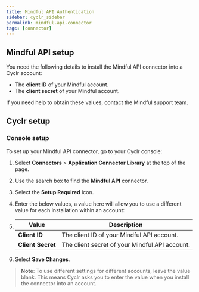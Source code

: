 ```yaml
---
title: Mindful API Authentication
sidebar: cyclr_sidebar
permalink: mindful-api-connector
tags: [connector]
---
```


## Mindful API setup

You need the following details to install the Mindful API connector into a Cyclr account:

- The **client ID** of your Mindful account.
- The **client secret** of your Mindful account.

If you need help to obtain these values, contact the Mindful support team.

## Cyclr setup

### Console setup

To set up your Mindful API connector, go to your Cyclr console:

1. Select **Connectors** > **Application Connector Library** at the top of the page.
2. Use the search box to find the **Mindful API** connector.
3. Select the **Setup Required** icon.
4. Enter the below values, a value here will allow you to use a different value for each installation within an account:
5. 
    | Value             | Description                                    |
    | ----------------- | ---------------------------------------------- |
    | **Client ID**     | The client ID of your Mindful API account.     |
    | **Client Secret** | The client secret of your Mindful API account. |

6. Select **Save Changes**.

> **Note**: To use different settings for different accounts, leave the value blank. This means Cyclr asks you to enter the value when you install the connector into an account.
